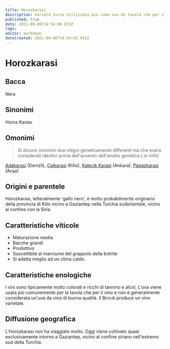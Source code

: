 ```yaml
---
title: Horozkarasi
description: Varietà turca utilizzata più come uva da tavola che per il vino
published: true
date: 2021-09-06T14:54:08.872Z
tags: 
editor: markdown
dateCreated: 2021-09-06T14:54:05.941Z
---
```


# Horozkarasi

## Bacca
Nera

## Sinonimi
Horoz Karası

## Omonimi
> Si dicono omonimi due vitigni geneticamente differenti ma che erano considerati identici prima dell'avvento dell'analisi genetica
{.is-info}

[Adakarasi](/vitigni/bacca-nera/adakarasi) (Denizli), [Çalkarasi](/vitigni/bacca-nera/calkarasi) (Kilis), [Kalecik Karasi](/vitigni/bacca-nera/kalecik-karasi) (Ankara), [Papazkarasi](/vitigni/bacca-nera/papazkarasi) (Avşa)

## Origini e parentele
Horozkarası, letteralmente 'gallo nero', è molto probabilmente originario della provincia di Kilis vicino a Gaziantep nella Turchia sudorientale, vicino al confine con la Siria.

## Caratteristiche viticole

- Maturazione media 
- Bacche grandi
- Produttivo
- Suscettibile al marciume del grappolo della botrite
- Si adatta meglio ad un clima caldo.

## Caratteristiche enologiche

I vini sono tipicamente molto colorati e ricchi di tannino e alcol, L'uva viene usata più comunemente per la tavola che per il vino e non è generalmente considerata un'uva da vino di buona qualità. Il Bırıcık produce un vino varietale.

## Diffusione geografica
L'Horozkarası non ha viaggiato molto. Oggi viene coltivato quasi esclusivamente intorno a Gaziantep, vicino al confine siriano nell'estremo sud della Turchia.


